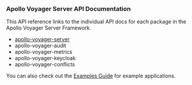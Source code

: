 ### Apollo Voyager Server API Documentation

This API reference links to the individual API docs for each package in the Apollo Voyager Server Framework.

* [apollo-voyager-server]
* apollo-voyager-audit
* apollo-voyager-metrics
* apollo-voyager-keycloak
* apollo-voyager-conflicts

[apollo-voyager-server]:./apollo-voyager-server
[apollo-voyager-audit]:./apollo-voyager-audit
[apollo-voyager-metrics]:./apollo-voyager-metrics
[apollo-voyager-keycloak]:./apollo-voyager-keycloak
[apollo-voyager-conflicts]:./apollo-voyager-conflicts

You can also check out the [Examples Guide](../guides/examples.md) for example applications.
